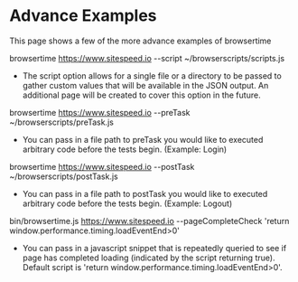 Advance Examples
================

This page shows a few of the more advance examples of browsertime

browsertime https://www.sitespeed.io --script ~/browserscripts/scripts.js

- The script option allows for a single file or a directory to be passed to gather custom values that will be available in the JSON output. An additional page will be created to cover this option in the future.

browsertime https://www.sitespeed.io --preTask ~/browserscripts/preTask.js

- You can pass in a file path to preTask you would like to executed arbitrary code before the tests begin. (Example: Login)

browsertime https://www.sitespeed.io --postTask  ~/browserscripts/postTask.js

- You can pass in a file path to postTask you would like to executed arbitrary code before the tests begin. (Example: Logout)

bin/browsertime.js https://www.sitespeed.io --pageCompleteCheck 'return window.performance.timing.loadEventEnd>0'

- You can pass in a javascript snippet that is repeatedly queried to see if page has completed loading (indicated by the script returning true). Default script is 'return window.performance.timing.loadEventEnd>0'.
